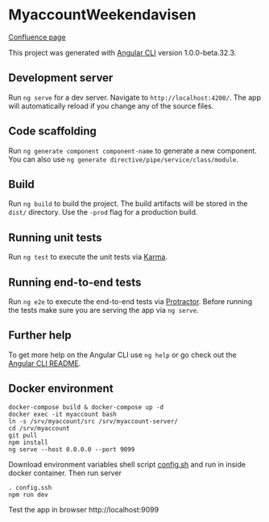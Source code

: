 # MyaccountWeekendavisen

[Confluence page](https://berlingskemedia.atlassian.net/wiki/display/UT/MyAccount+SSO+app)

This project was generated with [Angular CLI](https://github.com/angular/angular-cli) version 1.0.0-beta.32.3.

## Development server
Run `ng serve` for a dev server. Navigate to `http://localhost:4200/`. The app will automatically reload if you change any of the source files.

## Code scaffolding

Run `ng generate component component-name` to generate a new component. You can also use `ng generate directive/pipe/service/class/module`.

## Build

Run `ng build` to build the project. The build artifacts will be stored in the `dist/` directory. Use the `-prod` flag for a production build.

## Running unit tests

Run `ng test` to execute the unit tests via [Karma](https://karma-runner.github.io).

## Running end-to-end tests

Run `ng e2e` to execute the end-to-end tests via [Protractor](http://www.protractortest.org/).
Before running the tests make sure you are serving the app via `ng serve`.

## Further help

To get more help on the Angular CLI use `ng help` or go check out the [Angular CLI README](https://github.com/angular/angular-cli/blob/master/README.md).

## Docker environment

```
docker-compose build & docker-compose up -d
docker exec -it myaccount bash
ln -s /srv/myaccount/src /srv/myaccount-server/
cd /srv/myaccount
git pull
npm install
ng serve --host 0.0.0.0 --port 9099
```
Download environment variables shell script [config.sh](https://berlingskemedia.atlassian.net/wiki/download/attachments/129134687/config.sh?version=1&modificationDate=1491815428453&cacheVersion=1&api=v2)
and run in inside docker container. Then run server
```
. config.ssh
npm run dev
```
Test the app in browser http://localhost:9099
